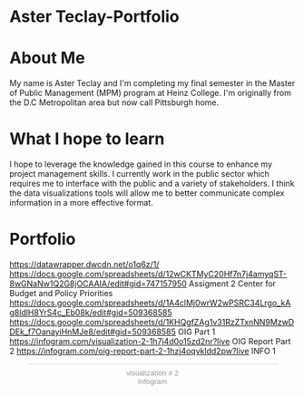 # Aster Teclay-Portfolio
# About Me
My name is Aster Teclay and I'm completing my final semester in the  Master of Public Management (MPM) program at Heinz College. I'm originally from the D.C Metropolitan area but now call Pittsburgh home.
# What I hope to learn
I hope to leverage the knowledge  gained in this course to enhance my project management skills.  I currently work in the public sector which requires me to interface with the public  and a variety of stakeholders.  I think the data visualizations tools will allow me to better communicate complex information in a more effective format.  
# Portfolio 
https://datawrapper.dwcdn.net/o1q6z/1/
https://docs.google.com/spreadsheets/d/12wCKTMyC20Hf7n7j4amyqST-8wGNaNw1Q2G8jOCAAIA/edit#gid=747157950
Assigment 2 Center for Budget and Policy Priorities  
https://docs.google.com/spreadsheets/d/1A4clMj0wrW2wPSRC34Lrgo_kAg8ldlH8YrS4c_Eb08k/edit#gid=509368585
https://docs.google.com/spreadsheets/d/1KHQgfZAg1v31RzZTxnNN9MzwDDEk_f7OanayiHnMJe8/edit#gid=509368585
OIG Part 1
https://infogram.com/visualization-2-1h7j4d0o15zd2nr?live
OIG Report Part 2
https://infogram.com/oig-report-part-2-1hzj4oqvkldd2pw?live
INFO 1
<div class="infogram-embed" data-id="487d2f31-003d-4e8e-ac70-3025634c5dde" data-type="interactive" data-title="visualization # 2"></div><script>!function(e,t,s,i){var n="InfogramEmbeds",o=e.getElementsByTagName("script")[0],d=/^http:/.test(e.location)?"http:":"https:";if(/^\/{2}/.test(i)&&(i=d+i),window[n]&&window[n].initialized)window[n].process&&window[n].process();else if(!e.getElementById(s)){var r=e.createElement("script");r.async=1,r.id=s,r.src=i,o.parentNode.insertBefore(r,o)}}(document,0,"infogram-async","https://e.infogram.com/js/dist/embed-loader-min.js");</script><div style="padding:8px 0;font-family:Arial!important;font-size:13px!important;line-height:15px!important;text-align:center;border-top:1px solid #dadada;margin:0 30px"><a href="https://infogram.com/487d2f31-003d-4e8e-ac70-3025634c5dde" style="color:#989898!important;text-decoration:none!important;" target="_blank">visualization # 2</a><br><a href="https://infogram.com" style="color:#989898!important;text-decoration:none!important;" target="_blank" rel="nofollow">Infogram</a></div>

